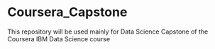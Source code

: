 # Coursera_Capstone

This repository will be used mainly for Data Science Capstone of the Coursera IBM Data Science course
